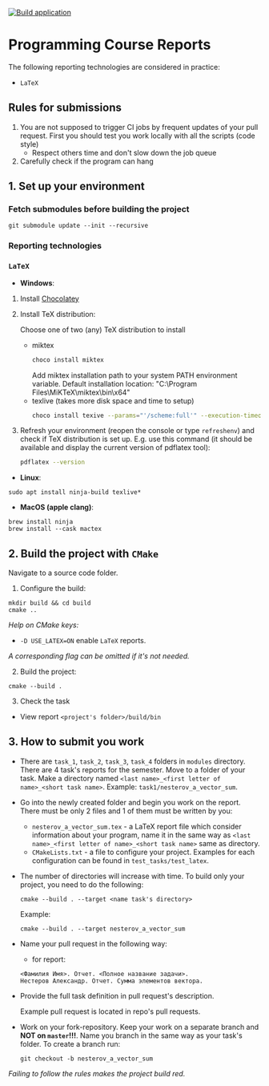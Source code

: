 [![Build application](https://github.com/learning-process/programming_course_reports/actions/workflows/main.yml/badge.svg)](https://github.com/learning-process/programming_course_reports/actions/workflows/main.yml)

# Programming Course Reports

The following reporting technologies are considered in practice:
  * `LaTeX`

## Rules for submissions
1. You are not supposed to trigger CI jobs by frequent updates of your pull request. First you should test you work locally with all the scripts (code style)
    * Respect others time and don't slow down the job queue
2. Carefully check if the program can hang

## 1. Set up your environment
### Fetch submodules before building the project
```
git submodule update --init --recursive
```

### Reporting technologies
### `LaTeX`
  * **Windows**:

  1. Install [Chocolatey](https://chocolatey.org/install)
  2. Install TeX distribution:

     Choose one of two (any) TeX distribution to install

      - miktex
        ```bash
        choco install miktex
        ```
        Add miktex installation path to your system PATH environment variable. Default installation location: "C:\Program Files\MiKTeX\miktex\bin\x64"
      - texlive (takes more disk space and time to setup)
        ```bash
        choco install texive --params="'/scheme:full'" --execution-timeout=10000
        ```
  3. Refresh your environment (reopen the console or type `refreshenv`) and check if TeX distribution is set up. E.g. use this command (it should be available and display the current version of pdflatex tool):
      ```bash
      pdflatex --version
      ```

  * **Linux**:
  ```
  sudo apt install ninja-build texlive*
  ```
  * **MacOS (apple clang)**:

  ```
  brew install ninja
  brew install --cask mactex
  ```

## 2. Build the project with `CMake`
Navigate to a source code folder.

1) Configure the build:

  ```
  mkdir build && cd build
  cmake ..
  ```
*Help on CMake keys:*
- `-D USE_LATEX=ON` enable `LaTeX` reports.

*A corresponding flag can be omitted if it's not needed.*

2) Build the project:
  ```
  cmake --build .
  ```
3) Check the task
  * View report `<project's folder>/build/bin`

## 3. How to submit you work
* There are `task_1`, `task_2`, `task_3`, `task_4` folders in `modules` directory. There are 4 task's reports for the semester. Move to a folder of your task. Make a directory named `<last name>_<first letter of name>_<short task name>`. Example: `task1/nesterov_a_vector_sum`.
* Go into the newly created folder and begin you work on the report. There must be only 2 files and 1 of them must be written by you:
  - `nesterov_a_vector_sum.tex` - a LaTeX report file which consider information about your program, name it in the same way as `<last name>_<first letter of name>_<short task name>` same as directory.
  - `CMakeLists.txt` - a file to configure your project. Examples for each configuration can be found in `test_tasks/test_latex`.
* The number of directories will increase with time. To build only your project, you need to do the following:
  ```
  cmake --build . --target <name task's directory> 
  ```
  Example:
  ```
  cmake --build . --target nesterov_a_vector_sum 
  ```
* Name your pull request in the following way:
  * for report:
  ```
  <Фамилия Имя>. Отчет. <Полное название задачи>.
  Нестеров Александр. Отчет. Сумма элементов вектора.
  ```
* Provide the full task definition in pull request's description.

  Example pull request is located in repo's pull requests.

* Work on your fork-repository. Keep your work on a separate branch and **NOT on `master`!!!**. Name you branch in the same way as your task's folder. To create a branch run:
  ```
  git checkout -b nesterov_a_vector_sum
  ```

*Failing to follow the rules makes the project build red.*
